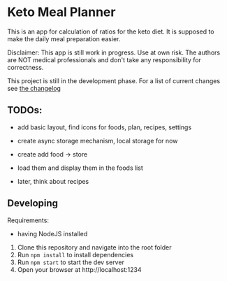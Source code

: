 # Keto Meal Planner

This is an app for calculation of ratios for the keto diet. It is
supposed to make the daily meal preparation easier.

Disclaimer: This app is still work in progress. Use at own risk.
The authors are NOT medical professionals and don't take any responsibility
for correctness.

This project is still in the development phase. For a list of current changes
see [the changelog](https://github.com/ChristophP/keto-meal-planner/blob/master/CHANGELOG.md)

## TODOs:
- add basic layout, find icons for foods, plan, recipes, settings
- create async storage mechanism, local storage for now
- create add food -> store
- load them and display them in the foods list

- later, think about recipes

## Developing

Requirements:
- having NodeJS installed

1. Clone this repository and navigate into the root folder
2. Run `npm install` to install dependencies
3. Run `npm start` to start the dev server
4. Open your browser at http://localhost:1234
